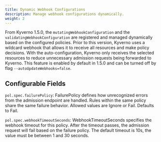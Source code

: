 ```yaml
---
title: Dynamic Webhook Configurations
description: Manage webhook configurations dynamically.
weight: 2
---
```


From Kyverno 1.5.0, the `mutatingWebhookConfiguration` and the `validatingWebhookConfiguration` are registered and managed dynamically based on the configured policies. Prior to this version, Kyverno uses a wildcard webhook that allows it to receive all resources and make policy decisions. With the auto-configuration, Kyverno only receives the selected resources to reduce unnecessary admission requests being forwarded to Kyverno. This feature is enabled by default in 1.5.0 and can be turned off by flag `--autoUpdateWebhooks=false`.

## Configurable Fields

`pol.spec.failurePolicy`: FailurePolicy defines how unrecognized errors from the admission endpoint are handled. Rules within the same policy share the same failure behavior. Allowed values are Ignore or Fail. Defaults to Fail.

`pol.spec.webhookTimeoutSeconds`: WebhookTimeoutSeconds specifies the webhook timeout for this policy. After the timeout passes, the admission request will fail based on the failure policy. The default timeout is 10s, the value must be between 1 and 30 seconds.